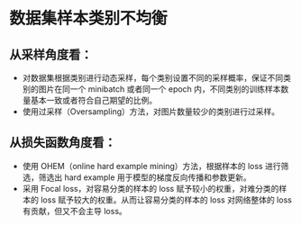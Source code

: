 # 数据集样本类别不均衡

## 从采样角度看：

+ 对数据集根据类别进行动态采样，每个类别设置不同的采样概率，保证不同类别的图片在同一个 minibatch 或者同一个 epoch 内，不同类别的训练样本数量基本一致或者符合自己期望的比例。
+ 使用过采样（Oversampling）方法，对图片数量较少的类别进行过采样。
  
## 从损失函数角度看：

+ 使用 OHEM（online hard example mining）方法，根据样本的 loss 进行筛选，筛选出 hard example 用于模型的梯度反向传播和参数更新。
+ 采用 Focal loss，对容易分类的样本的 loss 赋予较小的权重，对难分类的样本的 loss 赋予较大的权重。从而让容易分类的样本的 loss 对网络整体的 loss 有贡献，但又不会主导 loss。